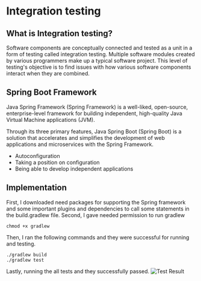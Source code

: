 # Integration testing 
## What is Integration testing?
Software components are conceptually connected and tested as a unit in a form of testing called integration testing. Multiple software modules created by various programmers make up a typical software project. This level of testing's objective is to find issues with how various software components interact when they are combined.

## Spring Boot Framework
Java Spring Framework (Spring Framework) is a well-liked, open-source, enterprise-level framework for building independent, high-quality Java Virtual Machine applications (JVM).

Through its three primary features, Java Spring Boot (Spring Boot) is a solution that accelerates and simplifies the development of web applications and microservices with the Spring Framework.
* Autoconfiguration
* Taking a position on configuration
* Being able to develop independent applications

## Implementation 
First, I downloaded need packages for supporting the Spring framework and some important plugins and dependencies to call some statements in the build.gradlew file.
Second, I gave needed permission to run gradlew 
```
chmod +x gradlew 
```
Then, I ran the following commands and they were successful for running and testing.
```
./gradlew build
./gradlew test
```
Lastly, running the all tests and they successfully passed.
![Test Result]()